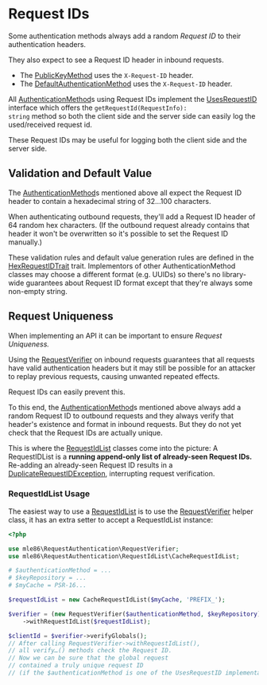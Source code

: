 # Request IDs

Some authentication methods
always add a random _Request ID_
to their authentication headers.

They also expect to see a Request ID header
in inbound requests.

* The [PublicKeyMethod] uses the `X-Request-ID` header.
* The [DefaultAuthenticationMethod] uses the `X-Request-ID` header.

All [AuthenticationMethod]s using Request IDs
implement the [UsesRequestID] interface
which offers the <code>getRequestId(RequestInfo): string</code> method
so both the client side and the server side
can easily log the used/received request id.

These Request IDs
may be useful for logging
both the client side and the server side.

[Exceptions]: Exceptions.md
[KeyRepository]: Class_KeyRepository.md
[AuthenticationMethod]: Class_AuthenticationMethod.md
[DefaultAuthenticationMethod]: Class_DefaultAuthenticationMethod.md
[PublicKeyMethod]: Class_PublicKeyMethod.md
[RequestAuthenticator]: Class_RequestAuthenticator.md
[RequestVerifier]: Class_RequestVerifier.md
[RequestInfo]: Class_RequestInfo.md
[RequestIdList]: Class_RequestIdList.md
[UsesRequestID]: ../src/AuthenticationMethod/Feature/UsesRequestID.php
[HexRequestIDTrait]: ../src/AuthenticationMethod/Feature/HexRequestIDTrait.php


## Validation and Default Value

The [AuthenticationMethod]s mentioned above
all expect the Request ID header
to contain a hexadecimal string of 32…100 characters.

When authenticating outbound requests,
they'll add a Request ID header of 64 random hex characters.
(If the outbound request already contains that header
it won't be overwritten so it's possible to set the Request ID manually.)

These validation rules and default value generation rules
are defined in the [HexRequestIDTrait] trait.
Implementors of other AuthenticationMethod classes
may choose a different format (e.g. UUIDs)
so there's no library-wide guarantees about Request ID format
except that they're always some non-empty string.


## Request Uniqueness

When implementing an API
it can be important to ensure _Request Uniqueness._

Using the [RequestVerifier] on inbound requests
guarantees that all requests
have valid authentication headers
but it may still be possible for an attacker
to replay previous requests,
causing unwanted repeated effects.

Request IDs can easily prevent this.

To this end,
the [AuthenticationMethod]s mentioned above
always add a random Request ID
to outbound requests
and they always verify that header's existence and format
in inbound requests.
But they do not yet check that the Request IDs
are actually unique.

This is where the [RequestIdList] classes
come into the picture:
A RequestIDList is a
**running append-only list of already-seen Request IDs.**
Re-adding an already-seen Request ID
results in a [DuplicateRequestIDException][Exceptions],
interrupting request verification.


### RequestIdList Usage

The easiest way to use a [RequestIdList]
is to use the [RequestVerifier] helper class,
it has an extra setter to accept a RequestIdList instance:

```php
<?php

use mle86\RequestAuthentication\RequestVerifier;
use mle86\RequestAuthentication\RequestIdList\CacheRequestIdList;

# $authenticationMethod = ...
# $keyRepository = ...
# $myCache = PSR-16...

$requestIdList = new CacheRequestIdList($myCache, 'PREFIX_');

$verifier = (new RequestVerifier($authenticationMethod, $keyRepository))
    ->withRequestIdList($requestIdList);

$clientId = $verifier->verifyGlobals();
// After calling RequestVerifier->withRequestIdList(),
// all verify…() methods check the Request ID.
// Now we can be sure that the global request
// contained a truly unique request ID
// (if the $authenticationMethod is one of the UsesRequestID implementations).
```
